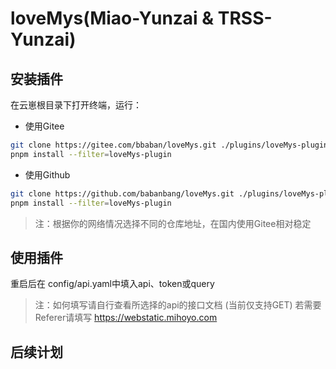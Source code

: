 # loveMys(Miao-Yunzai & TRSS-Yunzai)

## 安装插件
在云崽根目录下打开终端，运行：
* 使用Gitee
``` bash
git clone https://gitee.com/bbaban/loveMys.git ./plugins/loveMys-plugin/
pnpm install --filter=loveMys-plugin
```
* 使用Github
``` bash
git clone https://github.com/babanbang/loveMys.git ./plugins/loveMys-plugin/
pnpm install --filter=loveMys-plugin
```
> 注：根据你的网络情况选择不同的仓库地址，在国内使用Gitee相对稳定

## 使用插件
重启后在 config/api.yaml中填入api、token或query
> 注：如何填写请自行查看所选择的api的接口文档 (当前仅支持GET)
> 若需要Referer请填写 https://webstatic.mihoyo.com

## 后续计划

